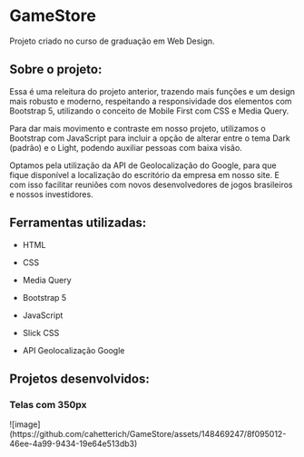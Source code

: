 # GameStore
Projeto criado no curso de graduação em Web Design.

<h2> Sobre o projeto: </h2>
Essa é uma releitura do projeto anterior, trazendo mais funções e um design mais robusto e moderno, respeitando a responsividade dos elementos com Bootstrap 5, utilizando o conceito de Mobile First com CSS e Media Query. 

Para dar mais movimento e contraste em nosso projeto, utilizamos o Bootstrap com JavaScript para incluir a opção de alterar entre o tema Dark (padrão) e o Light, podendo auxiliar pessoas com baixa visão. 

Optamos pela utilização da API de Geolocalização do Google, para que fique disponível a localização do escritório da empresa em nosso site. E com isso facilitar reuniões com novos desenvolvedores de jogos brasileiros e nossos investidores. 

## Ferramentas utilizadas:

* HTML

* CSS

* Media Query 

* Bootstrap 5

* JavaScript
  
* Slick CSS

* API Geolocalização Google

<h2> Projetos desenvolvidos: </h2>


<h3>Telas com 350px </h3>
![image](https://github.com/cahetterich/GameStore/assets/148469247/8f095012-46ee-4a99-9434-19e64e513db3)

